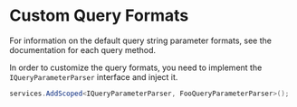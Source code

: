 # Custom Query Formats

For information on the default query string parameter formats, see the documentation for each query method.

In order to customize the query formats, you need to implement the `IQueryParameterParser` interface and inject it.

```c#
services.AddScoped<IQueryParameterParser, FooQueryParameterParser>();
```
